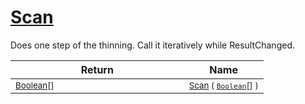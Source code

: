 # [Scan](./HSCPThinningStep-100664158.md)

Does one step of the thinning. Call it iteratively while ResultChanged.

| Return | Name | 
| --- | --- | 
| <sub>[Boolean](https://docs.microsoft.com/en-us/dotnet/api/System.Boolean)[]</sub><img width=200/>| <sub>[Scan](./HSCPThinningStep-100664158.md) ( [`Boolean`](https://docs.microsoft.com/en-us/dotnet/api/System.Boolean)[] )</sub>| <br>


